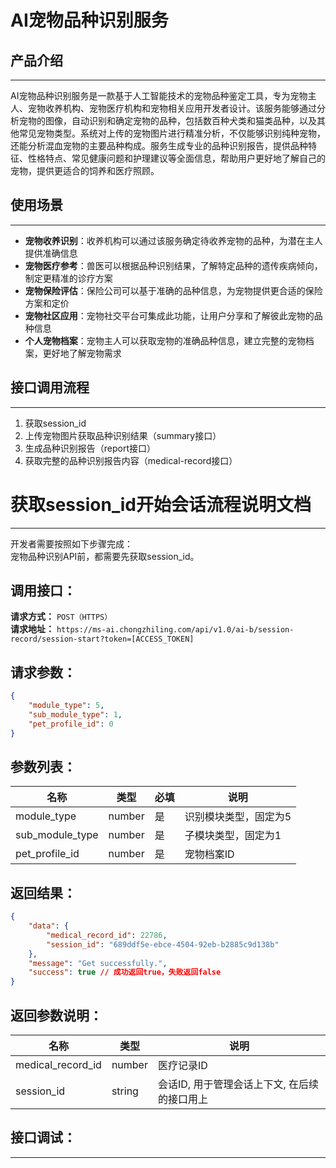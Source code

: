 # AI宠物品种识别服务

## 产品介绍
---
AI宠物品种识别服务是一款基于人工智能技术的宠物品种鉴定工具，专为宠物主人、宠物收养机构、宠物医疗机构和宠物相关应用开发者设计。该服务能够通过分析宠物的图像，自动识别和确定宠物的品种，包括数百种犬类和猫类品种，以及其他常见宠物类型。系统对上传的宠物图片进行精准分析，不仅能够识别纯种宠物，还能分析混血宠物的主要品种构成。服务生成专业的品种识别报告，提供品种特征、性格特点、常见健康问题和护理建议等全面信息，帮助用户更好地了解自己的宠物，提供更适合的饲养和医疗照顾。

## 使用场景
---
- **宠物收养识别**：收养机构可以通过该服务确定待收养宠物的品种，为潜在主人提供准确信息
- **宠物医疗参考**：兽医可以根据品种识别结果，了解特定品种的遗传疾病倾向，制定更精准的诊疗方案
- **宠物保险评估**：保险公司可以基于准确的品种信息，为宠物提供更合适的保险方案和定价
- **宠物社区应用**：宠物社交平台可集成此功能，让用户分享和了解彼此宠物的品种信息
- **个人宠物档案**：宠物主人可以获取宠物的准确品种信息，建立完整的宠物档案，更好地了解宠物需求

## 接口调用流程
---
1. 获取session_id
2. 上传宠物图片获取品种识别结果（summary接口）
3. 生成品种识别报告（report接口）
4. 获取完整的品种识别报告内容（medical-record接口）

# 获取session_id开始会话流程说明文档
---
开发者需要按照如下步骤完成：
<br/>
宠物品种识别API前，都需要先获取session_id。

## 调用接口：
**请求方式：** `POST（HTTPS）`  
**请求地址：** `https://ms-ai.chongzhiling.com/api/v1.0/ai-b/session-record/session-start?token=[ACCESS_TOKEN]`

## 请求参数：
```json
{
    "module_type": 5, 
    "sub_module_type": 1, 
    "pet_profile_id": 0
}
```


## 参数列表：

| 名称            | 类型   | 必填 | 说明                  |
| --------------- | ------ | ---- | --------------------- |
| module_type     | number | 是   | 识别模块类型，固定为5 |
| sub_module_type | number | 是   | 子模块类型，固定为1   |
| pet_profile_id  | number | 是   | 宠物档案ID            |

## 返回结果：
```json
{
    "data": {
        "medical_record_id": 22786,
        "session_id": "689ddf5e-ebce-4504-92eb-b2885c9d138b"
    },
    "message": "Get successfully.",
    "success": true // 成功返回true，失败返回false
}
```

## 返回参数说明：
| 名称              | 类型   | 说明                                         |
| ----------------- | ------ | -------------------------------------------- |
| medical_record_id | number | 医疗记录ID                                   |
| session_id        | string | 会话ID, 用于管理会话上下文, 在后续的接口用上 |

## 接口调试：
---
<script setup>
import SwaggerUI from '../../../src/components/SwaggerUI.vue'
</script>

<ClientOnly>
  <SwaggerUI 
    tag="session"
    type="post"
    path="/session-record/session-start" 
  />
</ClientOnly>